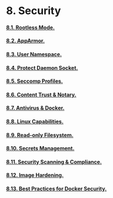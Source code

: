 # 8. Security

#### [8.1. Rootless Mode.](https://github.com/Phungvanquang/Website/blob/main/Docker/Security/8.1.%20Rootless%20Mode.md)
#### [8.2. AppArmor.](https://github.com/Phungvanquang/Website/blob/main/Docker/Security/8.2.%20AppArmor.md)
#### [8.3. User Namespace.](https://github.com/Phungvanquang/Website/blob/main/Docker/Security/8.3.%20User%20Namespace.md)
#### [8.4. Protect Daemon Socket.](https://github.com/Phungvanquang/Website/blob/main/Docker/Security/8.4.%20Protect%20Daemon%20Socket.md)
#### [8.5. Seccomp Profiles.](https://github.com/Phungvanquang/Website/blob/main/Docker/Security/8.5.%20Seccomp%20Profiles.md)
#### [8.6. Content Trust & Notary.](https://github.com/Phungvanquang/Website/blob/main/Docker/Security/8.6.%20Content%20Trust%20%26%20Notary.md)
#### [8.7. Antivirus & Docker.](https://github.com/Phungvanquang/Website/blob/main/Docker/Security/8.7.%20Antivirus%20%26%20Docker.md)
#### [8.8. Linux Capabilities.](https://github.com/Phungvanquang/Website/blob/main/Docker/Security/8.8.%20Linux%20Capabilities.md)
#### [8.9. Read-only Filesystem.](https://github.com/Phungvanquang/Website/blob/main/Docker/Security/8.9.%20Read-only%20Filesystem.md)
#### [8.10. Secrets Management.](https://github.com/Phungvanquang/Website/blob/main/Docker/Security/8.10.%20Secrets%20Management.md)
#### [8.11. Security Scanning & Compliance.](https://github.com/Phungvanquang/Website/blob/main/Docker/Security/8.11.%20Security%20Scanning%20&%20Compliance.md)
#### [8.12. Image Hardening.](https://github.com/Phungvanquang/Website/blob/main/Docker/Security/8.12.%20Image%20Hardening.md)
#### [8.13. Best Practices for Docker Security.]()
